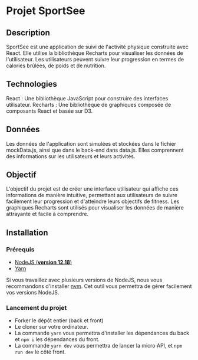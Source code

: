 # Projet SportSee

## Description 
SportSee est une application de suivi de l'activité physique construite avec React. Elle utilise la bibliothèque Recharts pour visualiser les données de l'utilisateur. Les utilisateurs peuvent suivre leur progression en termes de calories brûlées, de poids et de nutrition.

## Technologies
React : Une bibliothèque JavaScript pour construire des interfaces utilisateur.
Recharts : Une bibliothèque de graphiques composée de composants React et basée sur D3.

## Données
Les données de l'application sont simulées et stockées dans le fichier mockData.js, ainsi que dans le back-end dans data.js. Elles comprennent des informations sur les utilisateurs et leurs activités.

## Objectif
L'objectif du projet est de créer une interface utilisateur qui affiche ces informations de manière intuitive, permettant aux utilisateurs de suivre facilement leur progression et d'atteindre leurs objectifs de fitness. Les graphiques Recharts sont utilisés pour visualiser les données de manière attrayante et facile à comprendre.

## Installation

### Prérequis

- [NodeJS (**version 12.18**)](https://nodejs.org/en/)
- [Yarn](https://yarnpkg.com/)

Si vous travaillez avec plusieurs versions de NodeJS, nous vous recommandons d'installer [nvm](https://github.com/nvm-sh/nvm). Cet outil vous permettra de gérer facilement vos versions NodeJS.

### Lancement du projet

- Forker le dépôt entier (back et front)
- Le cloner sur votre ordinateur.
- La commande `yarn` vous permettra d'installer les dépendances du back et `npm i` les dépendances du front.
- La commande `yarn dev` vous permettra de lancer la micro API, et `npm run dev` le côté front.
